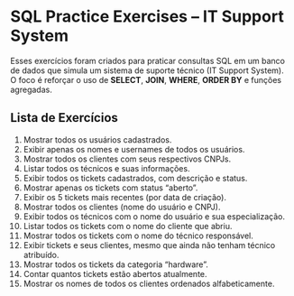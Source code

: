# SQL Practice Exercises – IT Support System

Esses exercícios foram criados para praticar consultas SQL em um banco de dados que simula um sistema de suporte técnico (IT Support System).  
O foco é reforçar o uso de **SELECT**, **JOIN**, **WHERE**, **ORDER BY** e funções agregadas.

## Lista de Exercícios

1. Mostrar todos os usuários cadastrados.  
2. Exibir apenas os nomes e usernames de todos os usuários.  
3. Mostrar todos os clientes com seus respectivos CNPJs.  
4. Listar todos os técnicos e suas informações.  
5. Exibir todos os tickets cadastrados, com descrição e status.  
6. Mostrar apenas os tickets com status “aberto”.  
7. Exibir os 5 tickets mais recentes (por data de criação).  
8. Mostrar todos os clientes (nome do usuário e CNPJ).  
9. Exibir todos os técnicos com o nome do usuário e sua especialização.  
10. Listar todos os tickets com o nome do cliente que abriu.  
11. Mostrar todos os tickets com o nome do técnico responsável.  
12. Exibir tickets e seus clientes, mesmo que ainda não tenham técnico atribuído.  
13. Mostrar todos os tickets da categoria “hardware”.  
14. Contar quantos tickets estão abertos atualmente.  
15. Mostrar os nomes de todos os clientes ordenados alfabeticamente.
